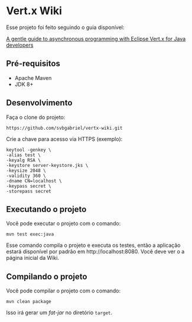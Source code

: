# Vert.x Wiki

Esse projeto foi feito seguindo o guia disponível:

[A gentle guide to asynchronous programming with Eclipse Vert.x for Java developers](https://vertx.io/docs/guide-for-java-devs)

## Pré-requisitos

* Apache Maven
* JDK 8+

## Desenvolvimento

Faça o clone do projeto:

	https://github.com/svbgabriel/vertx-wiki.git

Crie a chave para acesso via HTTPS (exemplo):

	keytool -genkey \
	-alias test \
	-keyalg RSA \
	-keystore server-keystore.jks \
	-keysize 2048 \
	-validity 360 \
	-dname CN=localhost \
	-keypass secret \
	-storepass secret

## Executando o projeto

Você pode executar o projeto com o comando:

	mvn test exec:java

Esse comando compila o projeto e executa os testes, então a aplicação estará disponível por padrão em http://localhost:8080. Você deve ver o a página inicial da Wiki.

## Compilando o projeto

Você pode compilar o projeto com o comando:

	mvn clean package

Isso irá gerar um *fat-jar* no diretório `target`.
